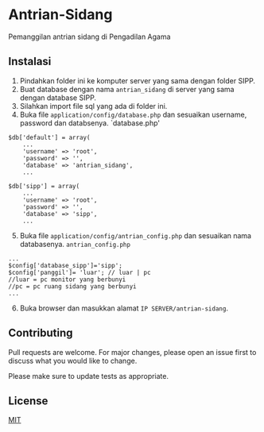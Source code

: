 # Antrian-Sidang
 Pemanggilan antrian sidang di Pengadilan Agama

## Instalasi
1. Pindahkan folder ini ke komputer server yang sama dengan folder SIPP.
2. Buat database dengan nama `antrian_sidang` di server yang sama dengan database SIPP.
3. Silahkan import file sql yang ada di folder ini.
4. Buka file `application/config/database.php` dan sesuaikan username, password dan databsenya.
`database.php'
```
$db['default'] = array(
    ...
    'username' => 'root',
	'password' => '',
	'database' => 'antrian_sidang',
    ...

$db['sipp'] = array(
    ...
    'username' => 'root',
	'password' => '',
	'database' => 'sipp',
    ...
```
5. Buka file `application/config/antrian_config.php` dan sesuaikan nama databasenya.
`antrian_config.php`
```
...
$config['database_sipp']='sipp';
$config['panggil']= 'luar'; // luar | pc
//luar = pc monitor yang berbunyi
//pc = pc ruang sidang yang berbunyi
...
```
6. Buka browser dan masukkan alamat `IP SERVER/antrian-sidang`.

## Contributing
Pull requests are welcome. For major changes, please open an issue first to discuss what you would like to change.

Please make sure to update tests as appropriate.

## License
[MIT](https://choosealicense.com/licenses/mit/)